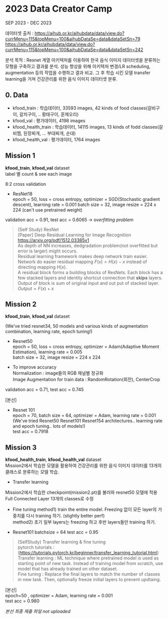 # 2023 Data Creator Camp 

SEP 2023 - DEC 2023

데이터셋 출처 : https://aihub.or.kr/aihubdata/data/view.do?currMenu=115&topMenu=100&aihubDataSe=data&dataSetSn=79    
https://aihub.or.kr/aihubdata/data/view.do?currMenu=115&topMenu=100&aihubDataSe=data&dataSetSn=242  

분석 목적 :  Resnet 계열 아키텍처를 이용하여 한국 음식 이미지 데이터셋을 분류하는 모형을 구축하고 결과를 분석. 성능 향상을 위해 아키텍처 변경/LR scheduling, augmentation 등의 작업을 수행하고 결과 비교. 그 후 학습 시킨 모델 transfer learning을 거쳐 건강관리를 위한 음식 이미지 데이터셋 분류. 

## 0. Data
- kfood_train : 학습데이터, 33593 images, 42 kinds of food classes(갈비구이, 갈치구이, .. 황태구이, 훈제오리) 
- kfood_val : 평가데이터, 4198 images 
- kfood_health_train : 학습데이터, 14115 images, 13 kinds of fodd classes(갈비찜, 된장찌개, ... 부대찌개, 순대) 
- kfood_health_val : 평가데이터, 1764 images 

## Mission 1
**kfood_train**, **kfood_val** dataset     
label 별 count & see each image   

8:2 cross validation        

- ResNet18      
epoch = 50, loss = cross entropy, optimizer = SGD(Stochastic gradient descent), learning rate = 0.001
batch size = 32, image resize = 224 x 224
(can't use pretrained weight)         

validation acc = 0.91, test acc = 0.6065 -> *overfitting problem*  

> (Self Study) ResNet    
> [Paper] Deep Residual Learning for Image Recognition https://arxiv.org/pdf/1512.03385v1     
> As depth of NN increases, dedgradation problem(not overfitted but error is larger) might occurs.     
> Residual learning framework makes deep network train easier. Network do easier residual mapping $F(x)=H(x)-x$ instead of directing mapping $H(x)$.      
> A residual block forms a building blocks of ResNets. Each block has a few stacked layers and identity shortcut connection that **skips** layers. Output of block is sum of original input and out put of stacked layer. $Output = F(x)+x$  

## Mission 2  
**kfood_train**, **kfood_val** dataset  

(We've tried resnet34, 50 models and various kinds of augmentation combination, learning rate, epoch tuning!)     

- Resnet50     
epoch = 50, loss = cross entropy, optimizer = Adam(Adaptive Moment Estimation), learning rate = 0.005       
batch size = 32, image resize = 224 x 224

- To improve accuracy        
Normalization : image들의 RGB 채널별 정규화           
Image Augmentation for train data : RandomRotation(회전), CenterCrop         

validation acc = 0.71, test acc = 0.745

[본선] 
- Resnet 101     
  epoch = 70, batch size = 64, optimizer = Adam, learning rate = 0.001      
  (We've tried Resnet50 Resnet101 Resnet154 architectures.. learning rate and epoch tuning.. lots of models!)         
test acc = 0.7918 

 
## Mission 3
**kfood_health_train**, **kfood_health_val** dataset  
Mission2에서 학습한 모델을 활용하여 건강관리를 위한 음식 이미지 데이터를 13개의 클래스로 분류하는 모델 학습.      

- Transfer learning 

Mission2에서 학습한 checkpoint(mission2.pt)를 불러와 resnet50 모델에 적용  
Full Connected Layer 13개의 classes로 수정 

- Fine tuning
  method1) train the entire model. Freezing 없이 모든 layer의 가중치를 다시 training 하기. (slightly better perf)      
  method2) 초기 일부 layers는 freezing 하고 후반 layers들만 training 하기.    

- Resnet101
  batchsize = 64
test acc = 0.95

> (SelfStudy) Transfer learning & fine tuning       
> pytorch tutorials : (https://tutorials.pytorch.kr/beginner/transfer_learning_tutorial.html)       
> Transfer learning : ML technique where pretrained model is used as starting point of new task. Instead of training model from scratch, use model that has already trained on other dataset.        
> Fine tuning : Replace the final layers to match the number of classes in new task. Then, optionally freeze initial layers to prevent updtaing.       



[본선]     
epoch=50 , optimizer = Adam, learning rate = 0.001     
test acc = 0.980




*본선 최종 제출 파일 not uploaded*

